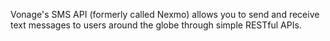Vonage's SMS API (formerly called Nexmo) allows you to send and receive text messages to users around the globe through simple RESTful APIs.
